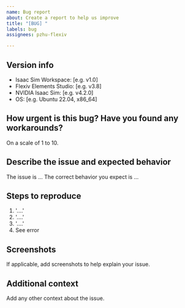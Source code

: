 ```yaml
---
name: Bug report
about: Create a report to help us improve
title: "[BUG] "
labels: bug
assignees: pzhu-flexiv

---
```


## Version info

- Isaac Sim Workspace: [e.g. v1.0]
- Flexiv Elements Studio: [e.g. v3.8]
- NVIDIA Isaac Sim: [e.g. v4.2.0]
- OS: [e.g. Ubuntu 22.04, x86_64]

## How urgent is this bug? Have you found any workarounds?

On a scale of 1 to 10.

## Describe the issue and expected behavior

The issue is ...
The correct behavior you expect is  ...

## Steps to reproduce

1. '....'
2. '....'
3. '....'
4. See error

## Screenshots

If applicable, add screenshots to help explain your issue.

## Additional context

Add any other context about the issue.
